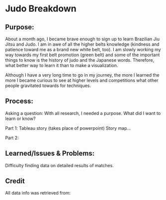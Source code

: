 # Judo Breakdown

## Purpose:
  About a month ago, I became brave enough to sign up to learn Brazilian Jiu Jitsu and Judo. I am in awe of all the higher belts knowledge (kindness and patience toward me as a brand new white belt, too).  I am slowly working my way towards my first belt promotion (green belt) and some of the important things to know is the history of judo and the Japanese words. Therefore, what better way to learn it than to make a visualization.
 
  Although I have a very long time to go in my journey, the more I learned the more I became curious to see at higher levels and competitions what other people gravitated towards for techniques.


## Process:
  Asking a question: 
  With all research, I needed a purpose. What did I want to learn or know? 

  Part 1: 
  Tableau story (takes place of powerpoint)
  Story map...

  Part 2:

  
## Learned/Issues & Problems:
  Difficulty finding data on detailed results of matches.



## Credit

All data info was retrieved from:


